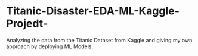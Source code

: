 # Titanic-Disaster-EDA-ML-Kaggle-Projedt-
Analyzing the data from the Titanic Dataset from Kaggle and giving my own approach by deploying ML Models.
